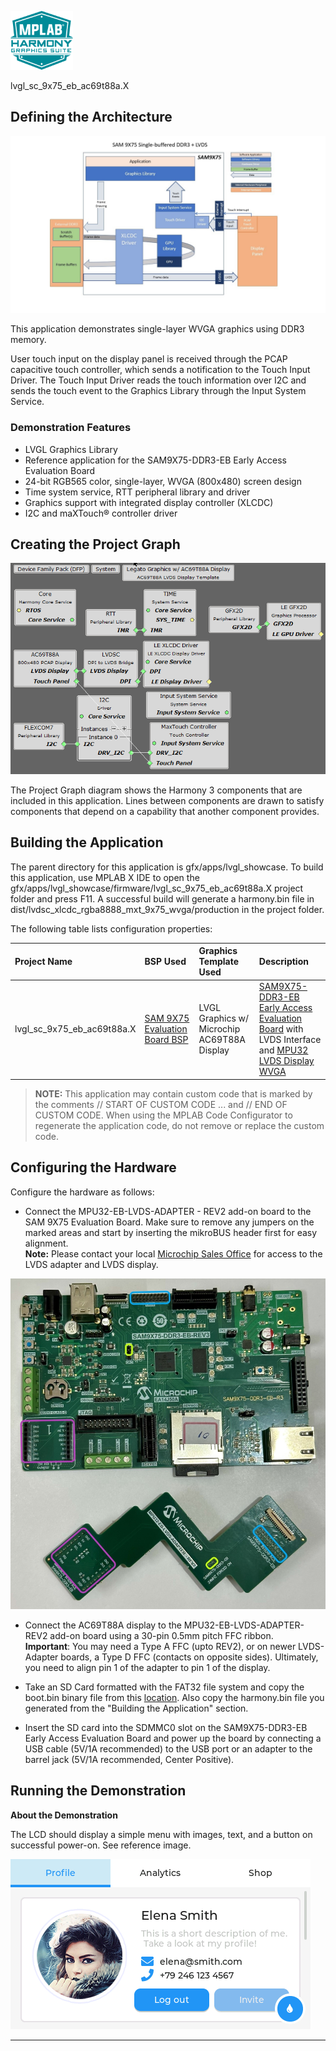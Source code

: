 
![](../../../../images/mhgs.png)

lvgl_sc_9x75_eb_ac69t88a.X

Defining the Architecture
-------------------------

![](../../../../images/legato_sam9x60_single_buffer_arch.png)

This application demonstrates single-layer WVGA graphics using DDR3 memory.

User touch input on the display panel is received through the PCAP capacitive touch controller, which sends a notification to the Touch Input Driver. The Touch Input Driver reads the touch information over I2C and sends the touch event to the Graphics Library through the Input System Service.

### Demonstration Features

-   LVGL Graphics Library
-   Reference application for the SAM9X75-DDR3-EB Early Access Evaluation Board
-   24-bit RGB565 color, single-layer, WVGA (800x480) screen design
-   Time system service, RTT peripheral library and driver
-   Graphics support with integrated display controller (XLCDC)
-   I2C and maXTouch® controller driver

Creating the Project Graph
--------------------------

![](../../../../images/sam_9x75_eb_wm_lvds_no_legato.png)

The Project Graph diagram shows the Harmony 3 components that are included in this application. Lines between components are drawn to satisfy components that depend on a capability that another component provides.

Building the Application
------------------------

The parent directory for this application is gfx/apps/lvgl\_showcase. To build this application, use MPLAB X IDE to open the gfx/apps/lvgl\_showcase/firmware/lvgl\_sc\_9x75\_eb\_ac69t88a.X project folder and press F11.
A successful build will generate a harmony.bin file in dist/lvdsc_xlcdc_rgba8888_mxt_9x75_wvga/production in the project folder.

The following table lists configuration properties:

|Project Name|BSP Used|Graphics Template Used|Description|
|:-----------|:-------|:---------------------|:----------|
|lvgl\_sc\_9x75\_eb\_ac69t88a.X|[SAM 9X75 Evaluation Board BSP](https://www.microchip.com/en-us/development-tool/EA14J50A) |LVGL Graphics w/ Microchip AC69T88A Display|[SAM9X75-DDR3-EB Early Access Evaluation Board](https://www.microchip.com/en-us/development-tool/EA14J50A) with LVDS Interface and [MPU32 LVDS Display WVGA](https://www.microchip.com/)|

> **NOTE:** This application may contain custom code that is marked by the comments // START OF CUSTOM CODE ... and // END OF CUSTOM CODE. When using the MPLAB Code Configurator to regenerate the application code, do not remove or replace the custom code.


Configuring the Hardware
------------------------

Configure the hardware as follows:
-   Connect the MPU32-EB-LVDS-ADAPTER - REV2 add-on board to the SAM 9X75 Evaluation Board. Make sure to remove any jumpers on the marked areas and start by inserting the mikroBUS header first for easy alignment. <br/>**Note:** Please contact your local [Microchip Sales Office](https://www.microchip.com/en-us/about/global-sales-and-distribution) for access to the LVDS adapter and LVDS display.

![](../../../../images/sam_9x75_eb.png)


-   Connect the AC69T88A display to the MPU32-EB-LVDS-ADAPTER-REV2 add-on board using a 30-pin 0.5mm pitch FFC ribbon. <br/> **Important**: You may need a Type A FFC (upto REV2), or on newer LVDS-Adapter boards, a Type D FFC (contacts on opposite sides). Ultimately, you need to align pin 1 of the adapter to pin 1 of the display.

-	Take an SD Card formatted with the FAT32 file system and copy the boot.bin binary file from this [location](./binaries/boot.bin). Also copy the harmony.bin file you generated from the "Building the Application" section.

-   Insert the SD card into the SDMMC0 slot on the SAM9X75-DDR3-EB Early Access Evaluation Board and power up the board by connecting a USB cable (5V/1A recommended) to the USB port or an adapter to the barrel jack (5V/1A recommended, Center Positive).

Running the Demonstration
-------------------------

**About the Demonstration**

The LCD should display a simple menu with images, text, and a button on successful power-on. See reference image.
   
![](../../../../images/lvgl_showcase.png)


* * * * *

